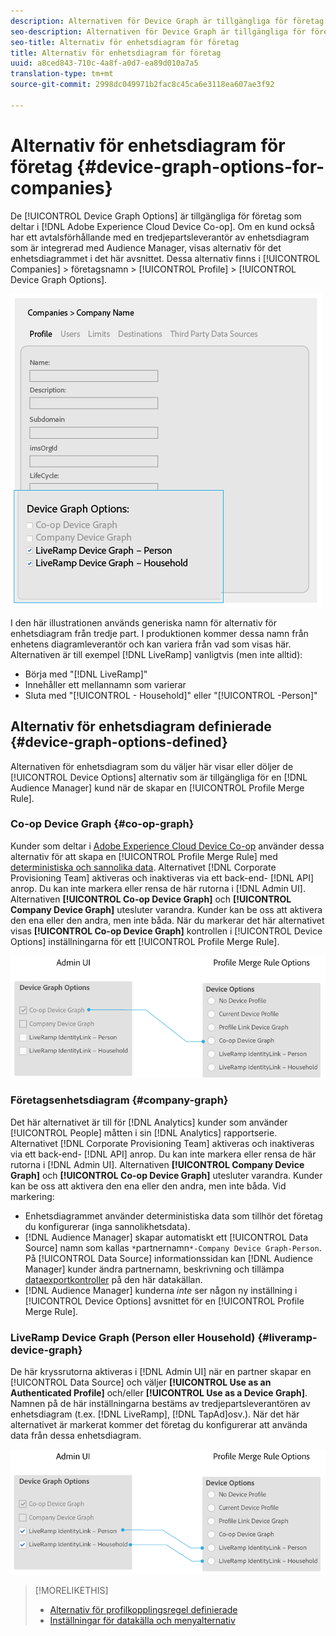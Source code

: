```yaml
---
description: Alternativen för Device Graph är tillgängliga för företag som deltar i Adobe Experience Cloud Device Co-op. Om en kund också har ett avtalsförhållande med en tredjepartsleverantör av enhetsdiagram som är integrerad med Audience Manager, visas alternativ för det enhetsdiagrammet i det här avsnittet. De här alternativen finns i Företag > Företagsnamn > Profil > Alternativ för enhetsdiagram.
seo-description: Alternativen för Device Graph är tillgängliga för företag som deltar i Adobe Experience Cloud Device Co-op. Om en kund också har ett avtalsförhållande med en tredjepartsleverantör av enhetsdiagram som är integrerad med Audience Manager, visas alternativ för det enhetsdiagrammet i det här avsnittet. De här alternativen finns i Företag > Företagsnamn > Profil > Alternativ för enhetsdiagram.
seo-title: Alternativ för enhetsdiagram för företag
title: Alternativ för enhetsdiagram för företag
uuid: a8ced843-710c-4a8f-a0d7-ea89d010a7a5
translation-type: tm+mt
source-git-commit: 2998dc049971b2fac8c45ca6e3118ea607ae3f92

---
```



# Alternativ för enhetsdiagram för företag {#device-graph-options-for-companies}

De [!UICONTROL Device Graph Options] är tillgängliga för företag som deltar i [!DNL Adobe Experience Cloud Device Co-op]. Om en kund också har ett avtalsförhållande med en tredjepartsleverantör av enhetsdiagram som är integrerad med Audience Manager, visas alternativ för det enhetsdiagrammet i det här avsnittet. Dessa alternativ finns i [!UICONTROL Companies] > företagsnamn > [!UICONTROL Profile] > [!UICONTROL Device Graph Options].

![](assets/adminUIdataSource.png)

I den här illustrationen används generiska namn för alternativ för enhetsdiagram från tredje part. I produktionen kommer dessa namn från enhetens diagramleverantör och kan variera från vad som visas här. Alternativen är till exempel [!DNL LiveRamp] vanligtvis (men inte alltid):

* Börja med &quot;[!DNL LiveRamp]&quot;
* Innehåller ett mellannamn som varierar
* Sluta med &quot;[!UICONTROL - Household]&quot; eller &quot;[!UICONTROL -Person]&quot;

## Alternativ för enhetsdiagram definierade {#device-graph-options-defined}

Alternativen för enhetsdiagram som du väljer här visar eller döljer de [!UICONTROL Device Options] alternativ som är tillgängliga för en [!DNL Audience Manager] kund när de skapar en [!UICONTROL Profile Merge Rule].

### Co-op Device Graph {#co-op-graph}

Kunder som deltar i [Adobe Experience Cloud Device Co-op](https://marketing.adobe.com/resources/help/en_US/mcdc/) använder dessa alternativ för att skapa en [!UICONTROL Profile Merge Rule] med [deterministiska och sannolika data](https://marketing.adobe.com/resources/help/en_US/mcdc/mcdc-links.html). Alternativet [!DNL Corporate Provisioning Team] aktiveras och inaktiveras via ett back-end- [!DNL API] anrop. Du kan inte markera eller rensa de här rutorna i [!DNL Admin UI]. Alternativen **[!UICONTROL Co-op Device Graph]** och **[!UICONTROL Company Device Graph]** utesluter varandra. Kunder kan be oss att aktivera den ena eller den andra, men inte båda. När du markerar det här alternativet visas **[!UICONTROL Co-op Device Graph]** kontrollen i [!UICONTROL Device Options] inställningarna för ett [!UICONTROL Profile Merge Rule].

![](assets/adminUI1.png)

### Företagsenhetsdiagram {#company-graph}

Det här alternativet är till för [!DNL Analytics] kunder som använder [!UICONTROL People] måtten i sin [!DNL Analytics] rapportserie. Alternativet [!DNL Corporate Provisioning Team] aktiveras och inaktiveras via ett back-end- [!DNL API] anrop. Du kan inte markera eller rensa de här rutorna i [!DNL Admin UI]. Alternativen **[!UICONTROL Company Device Graph]** och **[!UICONTROL Co-op Device Graph]** utesluter varandra. Kunder kan be oss att aktivera den ena eller den andra, men inte båda. Vid markering:

* Enhetsdiagrammet använder deterministiska data som tillhör det företag du konfigurerar (inga sannolikhetsdata).
* [!DNL Audience Manager] skapar automatiskt ett [!UICONTROL Data Source] namn som kallas `*`partnernamn`*-Company Device Graph-Person`. På [!UICONTROL Data Source] informationssidan kan [!DNL Audience Manager] kunder ändra partnernamn, beskrivning och tillämpa [dataexportkontroller](https://marketing.adobe.com/resources/help/en_US/aam/c_dec.html) på den här datakällan.
* [!DNL Audience Manager] kunderna *inte* ser någon ny inställning i [!UICONTROL Device Options] avsnittet för en [!UICONTROL Profile Merge Rule].

### LiveRamp Device Graph (Person eller Household) {#liveramp-device-graph}

De här kryssrutorna aktiveras i [!DNL Admin UI] när en partner skapar en [!UICONTROL Data Source] och väljer **[!UICONTROL Use as an Authenticated Profile]** och/eller **[!UICONTROL Use as a Device Graph]**. Namnen på de här inställningarna bestäms av tredjepartsleverantören av enhetsdiagram (t.ex. [!DNL LiveRamp], [!DNL TapAd]osv.). När det här alternativet är markerat kommer det företag du konfigurerar att använda data från dessa enhetsdiagram.

![](assets/adminUI2.png)

>[!MORELIKETHIS]
>
>* [Alternativ för profilkopplingsregel definierade](https://marketing.adobe.com/resources/help/en_US/aam/merge-rule-definitions.html)
>* [Inställningar för datakälla och menyalternativ](https://marketing.adobe.com/resources/help/en_US/aam/datasource-settings-definitions.html)

